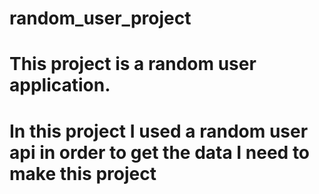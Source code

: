 # random_user_project

# This project is a random user application. 

# In this project I used a random user api in order to get the data I need to make this project
